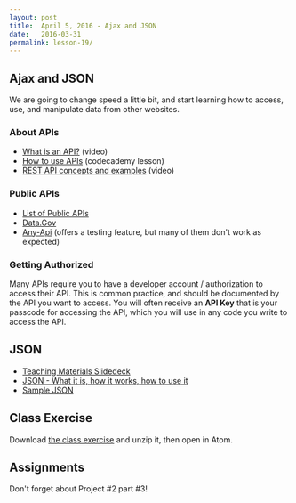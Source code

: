 ```yaml
---
layout: post
title:  April 5, 2016 - Ajax and JSON
date:   2016-03-31
permalink: lesson-19/
---
```


## Ajax and JSON

We are going to change speed a little bit, and start learning how to access, use, and manipulate data from other websites.


### About APIs

- [What is an API?](https://www.youtube.com/watch?v=s7wmiS2mSXY) (video)
- [How to use APIs](https://www.codecademy.com/en/tracks/youtube) (codecademy lesson)
- [REST API concepts and examples](https://www.youtube.com/watch?v=7YcW25PHnAA) (video)

### Public APIs

- [List of Public APIs](https://github.com/toddmotto/public-apis)
- [Data.Gov](http://www.data.gov/)
- [Any-Api](https://any-api.com/) (offers a testing feature, but many of them don't work as expected)

### Getting Authorized

Many APIs require you to have a developer account / authorization to access their API.  This is common practice, and should be documented by the API you want to access.  You will often receive an **API Key** that is your passcode for accessing the API, which you will use in any code you write to access the API.


## JSON

- [Teaching Materials Slidedeck](http://www.teaching-materials.org/ajax/)
- [JSON - What it is, how it works, how to use it](http://www.copterlabs.com/json-what-it-is-how-it-works-how-to-use-it/)
- [Sample JSON](http://jsonplaceholder.typicode.com/)


## Class Exercise

Download [the class exercise](../media/image-api.zip) and unzip it, then open in Atom.


## Assignments

Don't forget about Project #2 part #3!